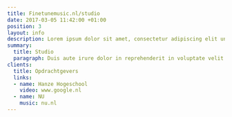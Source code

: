```yaml
---
title: Finetunemusic.nl/studio
date: 2017-03-05 11:42:00 +01:00
position: 3
layout: info
description: Lorem ipsum dolor sit amet, consectetur adipiscing elit unde omnis.
summary:
  title: Studio
  paragraph: Duis aute irure dolor in reprehenderit in voluptate velit esse cillum dolore eu fugiat nulla pariatur. Excepteur sint occaecat cupidatat non proident, sunt in culpa qui officia deserunt mollit anim id est laborum.
clients:
  title: Opdrachtgevers
  links:
  - name: Hanze Hogeschool
    video: www.google.nl
  - name: NU
    music: nu.nl
---
```

